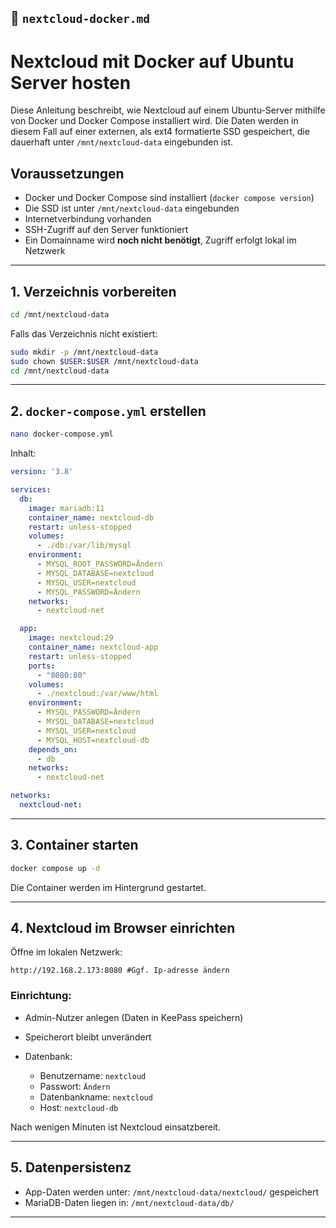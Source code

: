 ## 📄 `nextcloud-docker.md`


# Nextcloud mit Docker auf Ubuntu Server hosten

Diese Anleitung beschreibt, wie Nextcloud auf einem Ubuntu-Server mithilfe von Docker und Docker Compose installiert wird. Die Daten werden in diesem Fall auf einer externen, als ext4 formatierte SSD gespeichert, die dauerhaft unter `/mnt/nextcloud-data` eingebunden ist.

## Voraussetzungen

- Docker und Docker Compose sind installiert (`docker compose version`)
- Die SSD ist unter `/mnt/nextcloud-data` eingebunden
- Internetverbindung vorhanden
- SSH-Zugriff auf den Server funktioniert
- Ein Domainname wird **noch nicht benötigt**, Zugriff erfolgt lokal im Netzwerk

---

## 1. Verzeichnis vorbereiten

```bash
cd /mnt/nextcloud-data
````

Falls das Verzeichnis nicht existiert:

```bash
sudo mkdir -p /mnt/nextcloud-data
sudo chown $USER:$USER /mnt/nextcloud-data
cd /mnt/nextcloud-data
```

---

## 2. `docker-compose.yml` erstellen

```bash
nano docker-compose.yml
```

Inhalt:

```yaml
version: '3.8'

services:
  db:
    image: mariadb:11
    container_name: nextcloud-db
    restart: unless-stopped
    volumes:
      - ./db:/var/lib/mysql
    environment:
      - MYSQL_ROOT_PASSWORD=Ändern
      - MYSQL_DATABASE=nextcloud
      - MYSQL_USER=nextcloud
      - MYSQL_PASSWORD=Ändern
    networks:
      - nextcloud-net

  app:
    image: nextcloud:29
    container_name: nextcloud-app
    restart: unless-stopped
    ports:
      - "8080:80"
    volumes:
      - ./nextcloud:/var/www/html
    environment:
      - MYSQL_PASSWORD=Ändern
      - MYSQL_DATABASE=nextcloud
      - MYSQL_USER=nextcloud
      - MYSQL_HOST=nextcloud-db
    depends_on:
      - db
    networks:
      - nextcloud-net

networks:
  nextcloud-net:
```

---

## 3. Container starten

```bash
docker compose up -d
```

Die Container werden im Hintergrund gestartet.

---

## 4. Nextcloud im Browser einrichten

Öffne im lokalen Netzwerk:

```
http://192.168.2.173:8080 #Ggf. Ip-adresse ändern
```

### Einrichtung:

* Admin-Nutzer anlegen (Daten in KeePass speichern)
* Speicherort bleibt unverändert
* Datenbank:

  * Benutzername: `nextcloud`
  * Passwort: `Ändern`
  * Datenbankname: `nextcloud`
  * Host: `nextcloud-db`

Nach wenigen Minuten ist Nextcloud einsatzbereit.

---

## 5. Datenpersistenz

* App-Daten werden unter: `/mnt/nextcloud-data/nextcloud/` gespeichert
* MariaDB-Daten liegen in: `/mnt/nextcloud-data/db/`

---
